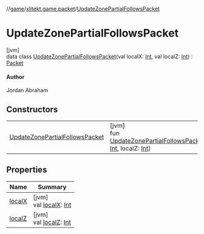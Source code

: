//[game](../../../index.md)/[xlitekt.game.packet](../index.md)/[UpdateZonePartialFollowsPacket](index.md)

# UpdateZonePartialFollowsPacket

[jvm]\
data class [UpdateZonePartialFollowsPacket](index.md)(val localX: [Int](https://kotlinlang.org/api/latest/jvm/stdlib/kotlin/-int/index.html), val localZ: [Int](https://kotlinlang.org/api/latest/jvm/stdlib/kotlin/-int/index.html)) : [Packet](../-packet/index.md)

#### Author

Jordan Abraham

## Constructors

| | |
|---|---|
| [UpdateZonePartialFollowsPacket](-update-zone-partial-follows-packet.md) | [jvm]<br>fun [UpdateZonePartialFollowsPacket](-update-zone-partial-follows-packet.md)(localX: [Int](https://kotlinlang.org/api/latest/jvm/stdlib/kotlin/-int/index.html), localZ: [Int](https://kotlinlang.org/api/latest/jvm/stdlib/kotlin/-int/index.html)) |

## Properties

| Name | Summary |
|---|---|
| [localX](local-x.md) | [jvm]<br>val [localX](local-x.md): [Int](https://kotlinlang.org/api/latest/jvm/stdlib/kotlin/-int/index.html) |
| [localZ](local-z.md) | [jvm]<br>val [localZ](local-z.md): [Int](https://kotlinlang.org/api/latest/jvm/stdlib/kotlin/-int/index.html) |
